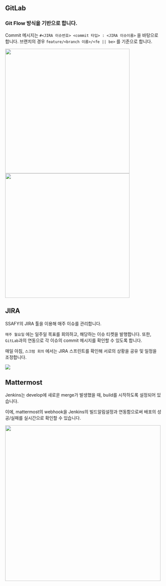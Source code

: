 

## GitLab

### Git Flow 방식을 기반으로 합니다.

Commit 메시지는 `#<JIRA 이슈번호> <commit 타입> : <JIRA 이슈이름>` 을 바탕으로 합니다.
브랜치의 경우 `feature/<branch 이름>/<fe || be>` 를 기준으로 합니다.

<img src="https://cdn.discordapp.com/attachments/898086737878855702/915981510996283392/unknown.png" width="400"><img src="https://cdn.discordapp.com/attachments/898086737878855702/915984015348072528/unknown.png" width="400">



## JIRA

SSAFY의 JIRA 툴을 이용해 매주 이슈를 관리합니다.

`매주 월요일` 에는 일주일 목표를 회의하고, 해당하는 이슈 티켓을 발행합니다. 또한, `GitLab`과의 연동으로 각 이슈의 commit 메시지를 확인할 수 있도록 합니다.

매일 아침, `스크럼 회의` 에서는 JIRA 스프린트를 확인해 서로의 상황을 공유 및 일정을 조정합니다.



<img src="https://cdn.discordapp.com/attachments/898086737878855702/915987385152577586/unknown.png">



## Mattermost

Jenkins는 develop에 새로운 merge가 발생했을 때, build를 시작하도록 설정되어 있습니다.

이에, mattermost의 webhook을 Jenkins의 빌드알림설정과 연동함으로써 배포의 성공/실패를 실시간으로 확인할 수 있습니다.

<img src="https://cdn.discordapp.com/attachments/898086737878855702/915991427228516382/unknown.png" width="500">







